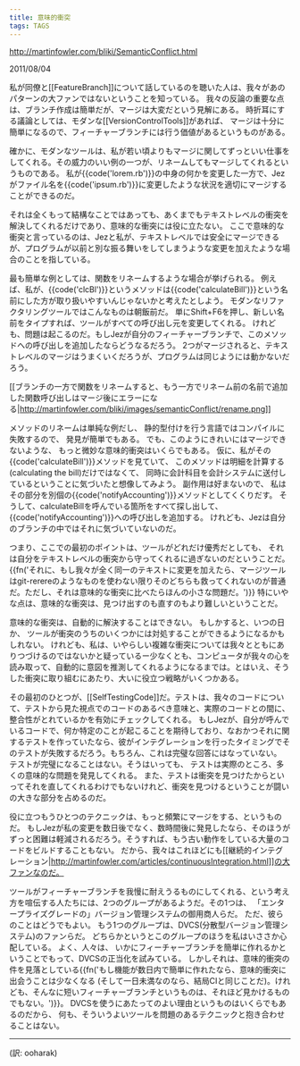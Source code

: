 ```yaml
---
title: 意味的衝突
tags: TAGS
---
```


http://martinfowler.com/bliki/SemanticConflict.html

2011/08/04

私が同僚と[[FeatureBranch]]について話しているのを聴いた人は、我々があのパターンの大ファンではないということを知っている。
我々の反論の重要な点は、ブランチ作成は簡単だが、マージは大変だという見解にある。
時折耳にする議論としては、モダンな[[VersionControlTools]]があれば、
マージは十分に簡単になるので、フィーチャーブランチには行う価値があるというものがある。

確かに、モダンなツールは、私が若い頃よりもマージに関してずっといい仕事をしてくれる。その威力のいい例の一つが、リネームしてもマージしてくれるというものである。
私が{{code('lorem.rb')}}の中身の何かを変更した一方で、Jezがファイル名を{{code('ipsum.rb')}}に変更したような状況を適切にマージすることができるのだ。

それは全くもって結構なことではあっても、あくまでもテキストレベルの衝突を解決してくれるだけであり、意味的な衝突には役に立たない。
ここで意味的な衝突と言っているのは、Jezと私が、テキストレベルでは安全にマージできるが、プログラムが以前と別な振る舞いをしてしまうような変更を加えたような場合のことを指している。

最も簡単な例としては、関数をリネームするような場合が挙げられる。
例えば、私が、{{code('clcBl')}}というメソッドは{{code('calculateBill')}}という名前にした方が取り扱いやすいんじゃないかと考えたとしよう。
モダンなリファクタリングツールではこんなものは朝飯前だ。
単にShift+F6を押し、新しい名前をタイプすれば、ツールがすべての呼び出し元を変更してくれる。
けれども、問題は起こるのだ。もしJezが自分のフィーチャーブランチで、このメソッドへの呼び出しを追加したならどうなるだろう。
2つがマージされると、テキストレベルのマージはうまくいくだろうが、プログラムは同じようには動かないだろう。

[[ブランチの一方で関数をリネームすると、もう一方でリネーム前の名前で追加した関数呼び出しはマージ後にエラーになる|http://martinfowler.com/bliki/images/semanticConflict/rename.png]]

メソッドのリネームは単純な例だし、
静的型付けを行う言語ではコンパイルに失敗するので、
発見が簡単でもある。
でも、このようにきれいにはマージできないような、
もっと微妙な意味的衝突はいくらでもある。
仮に、私がその{{code('calculateBill')}}メソッドを見ていて、
このメソッドは明細を計算する(calculating the bill)だけではなくて、
同時に会計科目を会計システムに送付しているということに気づいたと想像してみよう。
副作用は好まないので、
私はその部分を別個の{{code('notifyAccounting')}}メソッドとしてくくりだす。
そうして、calculateBillを呼んでいる箇所をすべて探し出して、
{{code('notifyAccounting')}}への呼び出しを追加する。
けれども、Jezは自分のブランチの中ではそれに気づいていないのだ。

つまり、ここでの最初のポイントは、ツールがどれだけ優秀だとしても、
それは自分をテキストレベルの衝突から守ってくれるに過ぎないのだということだ。
{{fn('それに、もし我々が全く同一のテキストに変更を加えたら、マージツールはgit-rerereのようなものを使わない限りそのどちらも救ってくれないのが普通だ。ただし、それは意味的な衝突に比べたらほんの小さな問題だ。')}}
特にいやな点は、意味的な衝突は、見つけ出すのも直すのもより難しいということだ。

意味的な衝突は、自動的に解決することはできない。
もしかすると、いつの日か、
ツールが衝突のうちのいくつかには対処することができるようになるかもしれない。
けれども、私は、いやらしい複雑な衝突については我々とともにありつづけるのではないかと疑っているー少なくとも、コンピュータが我々の心を読み取って、自動的に意図を推測してくれるようになるまでは。とはいえ、そうした衝突に取り組むにあたり、大いに役立つ戦略がいくつかある。

その最初のひとつが、[[SelfTestingCode]]だ。テストは、我々のコードについて、テストから見た視点でのコードのあるべき意味と、実際のコードとの間に、整合性がとれているかを有効にチェックしてくれる。
もしJezが、自分が呼んでいるコードで、何か特定のことが起こることを期待しており、なおかつそれに関するテストを作っていたなら、彼がインテグレーションを行ったタイミングでそのテストが失敗するだろう。もちろん、これは完璧な回答にはなっていない。
テストが完璧になることはない。そうはいっても、
テストは実際のところ、多くの意味的な問題を発見してくれる。
また、テストは衝突を見つけたからといってそれを直してくれるわけでもないけれど、衝突を見つけるということが闘いの大きな部分を占めるのだ。

役に立つもうひとつのテクニックは、もっと頻繁にマージをする、というものだ。
もしJezが私の変更を数日後でなく、数時間後に発見したなら、そのほうが
ずっと困難は軽減されるだろう。そうすれば、もう古い動作をしている大量のコードをビルドすることもない。
だから、我々はこれほどにも[[継続的インテグレーション|http://martinfowler.com/articles/continuousIntegration.html]]の大ファンなのだ。

ツールがフィーチャーブランチを我慢に耐えうるものにしてくれる、という考え方を喧伝する人たちには、2つのグループがあるようだ。その1つは、
「エンタープライズグレードの」バージョン管理システムの御用商人らだ。
ただ、彼らのことはどうでもよい。
もう1つのグループは、DVCS(分散型バージョン管理システム)のファンらだ。
どちらかというとこのグループのほうを私はいささか心配している。
よく、人々は、
いかにフィーチャーブランチを簡単に作れるかということでもって、DVCSの正当化を試みている。
しかしそれは、意味的衝突の件を見落としている{{fn('もし機能が数日内で簡単に作れたなら、意味的衝突に出会うことは少なくなる (そして一日未満なのなら、結局CIと同じことだ)。けれども、そんなに短いフィーチャーブランチというものは、それほど見かけるものでもない。')}}。
DVCSを使うにあたってのよい理由というものはいくらでもあるのだから、
何も、そういうよいツールを問題のあるテクニックと抱き合わせることはない。

----
(訳: ooharak)
